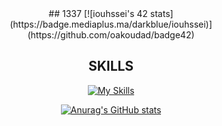 <div align="center">
## 1337
[![iouhssei's 42 stats](https://badge.mediaplus.ma/darkblue/iouhssei)](https://github.com/oakoudad/badge42)


## SKILLS
[![My Skills](https://skillicons.dev/icons?i=c,linux,vim,git,github,vscode,arduino,blender)](https://skillicons.dev)

[![Anurag's GitHub stats](https://github-readme-stats.vercel.app/api?username=samurai0lava)](https://github.com/anuraghazra/github-readme-stats)

</div>
